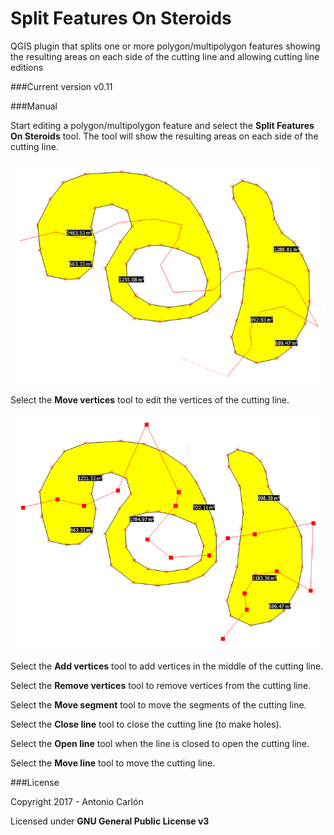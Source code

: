 # Split Features On Steroids
QGIS plugin that splits one or more polygon/multipolygon features showing the resulting areas on each side of the cutting line and allowing cutting line editions

###Current version
v0.11

###Manual

Start editing a polygon/multipolygon feature and select the **Split Features On Steroids** tool. The tool will show the resulting areas on each side of the cutting line.

![alt tag](https://github.com/antoniocarlon/SplitPolygonShowingAreas/blob/master/demo1.png)

Select the **Move vertices** tool to edit the vertices of the cutting line.

![alt tag](https://github.com/antoniocarlon/SplitPolygonShowingAreas/blob/master/demo2.png)

Select the **Add vertices** tool to add vertices in the middle of the cutting line. 

Select the **Remove vertices** tool to remove vertices from the cutting line. 

Select the **Move segment** tool to move the segments of the cutting line. 

Select the **Close line** tool to close the cutting line (to make holes). 

Select the **Open line** tool when the line is closed to open the cutting line. 

Select the **Move line** tool to move the cutting line. 

###License

Copyright 2017 - Antonio Carlón

Licensed under **GNU General Public License v3**
